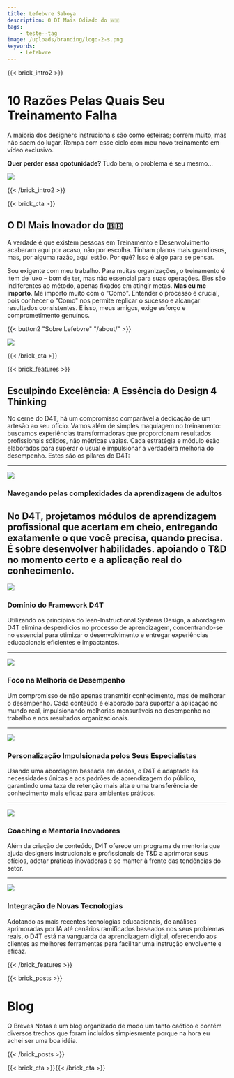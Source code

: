 ```yaml
---
title: Lefebvre Saboya
description: O DI Mais Odiado do 🇧🇷️
tags:
    - teste--tag
image: /uploads/branding/logo-2-s.png
keywords:
    - Lefebvre
---
```

{{< brick_intro2 >}}

# 10 Razões Pelas Quais Seu Treinamento Falha

A maioria dos designers instrucionais são como esteiras; correm muito, mas não saem do lugar. Rompa com esse ciclo com meu novo treinamento em vídeo exclusivo.

**Quer perder essa opotunidade?** Tudo bem, o problema é seu mesmo...

<div class="ml-embedded" data-form="Su75oB"></div>

![](/uploads/landing/soon.png)

{{< /brick_intro2 >}}

{{< brick_cta >}}

## O DI Mais Inovador do 🇧🇷️

A verdade é que existem pessoas em Treinamento e Desenvolvimento acabaram aqui por acaso, não por escolha. Tinham planos mais grandiosos, mas, por alguma razão, aqui estão. Por quê? Isso é algo para se pensar.

Sou exigente com meu trabalho. Para muitas organizações, o treinamento é item de luxo – bom de ter, mas não essencial para suas operações. Eles são indiferentes ao método, apenas fixados em atingir metas. **Mas eu me importo**. Me importo muito com o "Como". Entender o processo é crucial, pois conhecer o "Como" nos permite replicar o sucesso e alcançar resultados consistentes. E isso, meus amigos, exige esforço e comprometimento genuínos.

{{< button2 "Sobre Lefebvre" "/about/" >}}

![](/uploads/landing/vertical-2.png)

{{< /brick_cta >}}

{{< brick_features >}}
## Esculpindo Excelência: A Essência do Design 4 Thinking

No cerne do D4T, há um compromisso comparável à dedicação de um artesão ao seu ofício. Vamos além de simples maquiagem no treinamento: buscamos experiências transformadoras que proporcionam resultados profissionais sólidos, não métricas vazias. Cada estratégia e módulo ésão elaborados para superar o usual e impulsionar a verdadeira melhoria do desempenho. Estes são os pilares do D4T:

---

![](/img/icons/material-symbols/200/rounded/pivot_table_chart.svg)
### Navegando pelas complexidades da aprendizagem de adultos

No D4T, projetamos módulos de aprendizagem profissional que acertam em cheio, entregando exatamente o que você precisa, quando precisa. É sobre desenvolver habilidades. apoiando o T&D no momento certo e a aplicação real do conhecimento.
---

![](/img/icons/material-symbols/200/rounded/auto_awesome_mosaic.svg)
### Domínio do Framework D4T

Utilizando os princípios do lean-Instructional Systems Design, a abordagem D4T elimina desperdícios no processo de aprendizagem, concentrando-se no essencial para otimizar o desenvolvimento e entregar experiências educacionais eficientes e impactantes.

---

![](/img/icons/material-symbols/200/rounded/performance_max.svg)
### Foco na Melhoria de Desempenho

Um compromisso de não apenas transmitir conhecimento, mas de melhorar o desempenho. Cada conteúdo é elaborado para suportar a aplicação no mundo real, impulsionando melhorias mensuráveis no desempenho no trabalho e nos resultados organizacionais.

---

![](/img/icons/material-symbols/200/rounded/stylus_laser_pointer.svg)
### Personalização Impulsionada pelos Seus Especialistas

Usando uma abordagem baseada em dados, o D4T é adaptado às necessidades únicas e aos padrões de aprendizagem do público, garantindo uma taxa de retenção mais alta e uma transferência de conhecimento mais eficaz para ambientes práticos.

---

![](/img/icons/material-symbols/200/rounded/component_exchange.svg)
### Coaching e Mentoria Inovadores

Além da criação de conteúdo, D4T oferece um programa de mentoria que ajuda designers instrucionais e profissionais de T&D a aprimorar seus ofícios, adotar práticas inovadoras e se manter à frente das tendências do setor.

---

![](/img/icons/material-symbols/200/rounded/vrpano.svg)
### Integração de Novas Tecnologias

Adotando as mais recentes tecnologias educacionais, de análises aprimoradas por IA até cenários ramificados baseados nos seus problemas reais, o D4T está na vanguarda da aprendizagem digital, oferecendo aos clientes as melhores ferramentas para facilitar uma instrução envolvente e eficaz.

{{< /brick_features >}}

{{< brick_posts >}}

# Blog 

O Breves Notas é um blog organizado de modo um tanto caótico e contém diversos trechos que foram incluídos simplesmente porque na hora eu achei ser uma boa idéia.

{{< /brick_posts >}}


{{< brick_cta >}}{{< /brick_cta >}}

